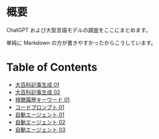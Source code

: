 # 概要

ChatGPT および大型言語モデルの調査をここにまとめます。

単純に Markdown の方が書きやすかったからこうしています。

# Table of Contents

- [大百科記事生成 01](nicodic/01_article_stubs.md)
- [大百科記事生成 02](nicodic/02_article_stubs_en.md)
- [視聴履歴キーワード 01](recommend/01_history_keywords.md)
- [コードプロンプト 01](code_prompts/01_functional_prompts.md)
- [自動エージェント 01](agents/01_test_cooking_agent.md)
- [自動エージェント 02](agents/02_langchain.md)
- [自動エージェント 03](agents/03_langchain2.md)
